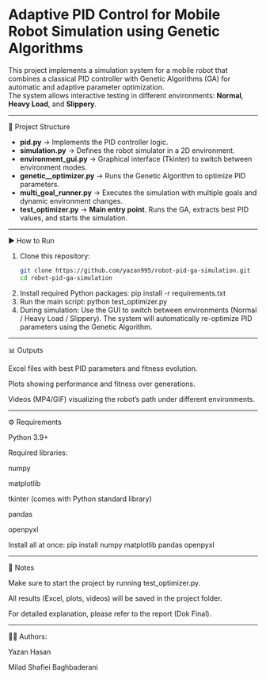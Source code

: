 # Adaptive PID Control for Mobile Robot Simulation using Genetic Algorithms

This project implements a simulation system for a mobile robot that combines a classical PID controller with Genetic Algorithms (GA) for automatic and adaptive parameter optimization.  
The system allows interactive testing in different environments: **Normal**, **Heavy Load**, and **Slippery**.

---

📂 Project Structure

- **pid.py** → Implements the PID controller logic.  
- **simulation.py** → Defines the robot simulator in a 2D environment.  
- **environment_gui.py** → Graphical interface (Tkinter) to switch between environment modes.  
- **genetic__optimizer.py** → Runs the Genetic Algorithm to optimize PID parameters.  
- **multi_goal_runner.py** → Executes the simulation with multiple goals and dynamic environment changes.  
- **test_optimizer.py** → **Main entry point**. Runs the GA, extracts best PID values, and starts the simulation.  

---

▶️ How to Run

1. Clone this repository:
   ```bash
   git clone https://github.com/yazan995/robot-pid-ga-simulation.git
   cd robot-pid-ga-simulation
2. Install required Python packages:
pip install -r requirements.txt
3. Run the main script:
python test_optimizer.py
4. During simulation:
Use the GUI to switch between environments (Normal / Heavy Load / Slippery).
The system will automatically re-optimize PID parameters using the Genetic Algorithm.

---
📊 Outputs

Excel files with best PID parameters and fitness evolution.

Plots showing performance and fitness over generations.

Videos (MP4/GIF) visualizing the robot’s path under different environments.

---
⚙️ Requirements

Python 3.9+

Required libraries:

numpy

matplotlib

tkinter (comes with Python standard library)

pandas

openpyxl

Install all at once:
pip install numpy matplotlib pandas openpyxl

---
📌 Notes

Make sure to start the project by running test_optimizer.py.

All results (Excel, plots, videos) will be saved in the project folder.

For detailed explanation, please refer to the report (Dok Final).

---
👨‍💻 Authors:

Yazan Hasan

Milad Shafiei Baghbaderani
